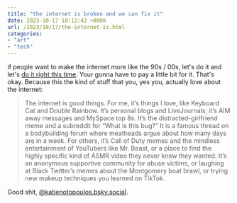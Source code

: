 ```yaml
---
title: "the internet is broken and we can fix it"
date: 2023-10-17 18:12:42 +0000
url: /2023/10/17/the-internet-is.html
categories:
- "art"
- "tech"
---
```

if people want to make the internet more like the 90s / 00s, let's do it and let's [do it right this time](https://www.technologyreview.com/2023/10/17/1081194/how-to-fix-the-internet-online-discourse/). Your gonna have to pay a little bit for it. That's okay. Because this the kind of stuff that you, yes you, actually love about the internet:

> The internet is good things. For me, it’s things I love, like Keyboard Cat and Double Rainbow. It’s personal blogs and LiveJournals; it’s AIM away messages and MySpace top 8s. It’s the distracted-­girlfriend meme and a subreddit for “What is this bug?” It is a famous thread on a bodybuilding forum where meatheads argue about how many days are in a week. For others, it’s Call of Duty memes and the mindless entertainment of YouTubers like Mr. Beast, or a place to find the highly specific kind of ASMR video they never knew they wanted. It’s an anonymous supportive community for abuse victims, or laughing at Black Twitter’s memes about the Montgomery boat brawl, or trying new makeup techniques you learned on TikTok. 

Good shit, [@katienotopoulos.bsky.social](https://bsky.app/profile/katienotopoulos.bsky.social).
